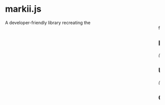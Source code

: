 # markii.js

A developer-friendly library recreating the <marquee> feature.

## Installation

_(publishing to npm... eventually...)_

## Usage

_(...)_

## Caveats

- Only works on the latest Chromium-based browsers (for now)